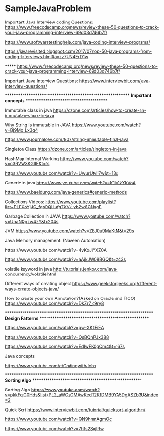 # SampleJavaProblem

Important Java Interview coding Questions:
https://www.freecodecamp.org/news/review-these-50-questions-to-crack-your-java-programming-interview-69d03d746b7f/

https://www.softwaretestinghelp.com/java-coding-interview-programs/

https://javarevisited.blogspot.com/2017/07/top-50-java-programs-from-coding-Interviews.html#axzz7UN4ErD1w

***** https://www.freecodecamp.org/news/review-these-50-questions-to-crack-your-java-programming-interview-69d03d746b7f/

Important Java Interview Questions:
https://www.interviewbit.com/java-interview-questions/

********************************************************** **Important concepts** **************************************

Immutable class in java
https://dzone.com/articles/how-to-create-an-immutable-class-in-java

Why String is immutable in JAVA
https://www.youtube.com/watch?v=Bj9Mx_Lx3q4

https://www.journaldev.com/802/string-immutable-final-java

Singleton Class
https://dzone.com/articles/singleton-in-java

HashMap Internal Working
https://www.youtube.com/watch?v=c3RVW3KGIIE&t=1s

https://www.youtube.com/watch?v=UwurUtvil7w&t=13s

Generic in java
https://www.youtube.com/watch?v=K1iu1kXkVoA

https://www.baeldung.com/java-generics#generic-methods


Collections Videos:
https://www.youtube.com/playlist?list=PLFGoYjJG_fqoDQHufg7XVk-yb2w6CNpgF

Garbage Collection in JAVA
https://www.youtube.com/watch?v=UnaNQgzw4zY&t=204s

JVM
https://www.youtube.com/watch?v=ZBJ0u9MaKtM&t=29s

Java Memory management:
(Naveen Automation)

https://www.youtube.com/watch?v=4yKxJjYXZ0A

https://www.youtube.com/watch?v=aAjkJW08BGQ&t=243s



volatile keyword in java http://tutorials.jenkov.com/java-concurrency/volatile.html

Different ways of creating object https://www.geeksforgeeks.org/different-ways-create-objects-java/

How to create your own Annotation?(Asked on Oracle and FICO) https://www.youtube.com/watch?v=DkZr7_c9ry8

********************************************************************* **Design Patterns** ***************************************************




https://www.youtube.com/watch?v=gw-XKtlEiEA

https://www.youtube.com/watch?v=QsBQnFUx388

https://www.youtube.com/watch?v=EdIwFK0gCm4&t=167s

Java concepts

https://www.youtube.com/c/CodingwithJohn


********************************************************************* **Sorting Algo** ***************************************************


Sorting Algo
https://www.youtube.com/watch?v=pkkFqlG0Hds&list=PL2_aWCzGMAwKedT2KfDMB9YA5DgASZb3U&index=2

Quick Sort
https://www.interviewbit.com/tutorial/quicksort-algorithm/

https://www.youtube.com/watch?v=QN9hnmAgmOc

https://www.youtube.com/watch?v=7h1s2SojIRw


